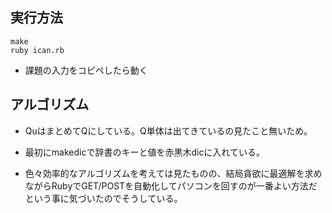 ## 実行方法
```
make
ruby ican.rb
```
* 課題の入力をコピペしたら動く

## アルゴリズム
* QuはまとめてQにしている。Q単体は出てきているの見たこと無いため。
* 最初にmakedicで辞書のキーと値を赤黒木dicに入れている。

* 色々効率的なアルゴリズムを考えては見たものの、結局貪欲に最適解を求めながらRubyでGET/POSTを自動化してパソコンを回すのが一番よい方法だという事に気づいたのでそうしている。
